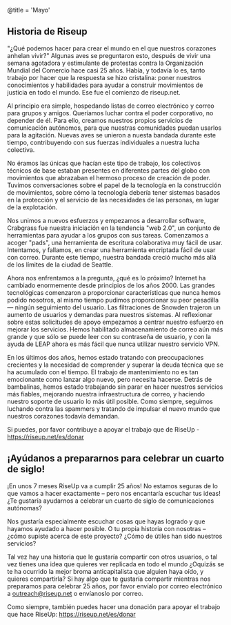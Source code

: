@title = 'Mayo'


Historia de Riseup
--------------------------------------------

"¿Qué podemos hacer para crear el mundo en el que nuestros corazones anhelan vivir?" Algunas aves se preguntaron esto, después de vivir una semana agotadora y estimulante de protestas contra la Organización Mundial del Comercio hace casi 25 años. Había, y todavía lo es, tanto trabajo por hacer que la respuesta se hizo cristalina: poner nuestros conocimientos y habilidades para ayudar a construir movimientos de justicia en todo el mundo. Ese fue el comienzo de riseup.net.

Al principio era simple, hospedando listas de correo electrónico y correo para grupos y amigos. Queríamos luchar contra el poder corporativo, no depender de él. Para ello, creamos nuestros propios servicios de comunicación autónomos, para que nuestras comunidades puedan usarlos para la agitación. Nuevas aves se unieron a nuesta bandada durante este tiempo, contribuyendo con sus fuerzas individuales a nuestra lucha colectiva.

No éramos las únicas que hacían este tipo de trabajo, los colectivos técnicos de base estaban presentes en diferentes partes del globo con movimientos que abrazaban el hermoso proceso de creación de poder. Tuvimos conversaciones sobre el papel de la tecnología en la construcción de movimientos, sobre cómo la tecnología debería tener sistemas basados en la protección y el servicio de las necesidades de las personas, en lugar de la explotación.

Nos unimos a nuevos esfuerzos y empezamos a desarrollar software, Crabgrass fue nuestra iniciación en la tendencia "web 2.0", un conjunto de herramientas para ayudar a los grupos con sus tareas. Comenzamos a acoger "pads", una herramienta de escritura colaborativa muy fácil de usar. Intentamos, y fallamos, en crear una herramienta encriptada fácil de usar con correo. Durante este tiempo, nuestra bandada creció mucho más allá de los límites de la ciudad de Seattle.

Ahora nos enfrentamos a la pregunta, ¿qué es lo próximo? Internet ha cambiado enormemente desde principios de los años 2000. Las grandes tecnológicas comenzaron a proporcionar características que nunca hemos podido nosotros, al mismo tiempo pudimos proporcionar su peor pesadilla — ningún seguimiento del usuario. Las filtraciones de Snowden trajeron un aumento de usuarios y demandas para nuestros sistemas. Al reflexionar sobre estas solicitudes de apoyo empezamos a centrar nuestro esfuerzo en mejorar los servicios. Hemos habilitado almacenamiento de correo aún más grande y que sólo se puede leer con su contraseña de usuario, y con la ayuda de LEAP ahora es más fácil que nunca utilizar nuestro servicio VPN.

En los últimos dos años, hemos estado tratando con preocupaciones crecientes y la necesidad de comprender y superar la deuda técnica que se ha acumulado con el tiempo. El trabajo de mantenimiento no es tan emocionante como lanzar algo nuevo, pero necesita hacerse. Detrás de bambalinas, hemos estado trabajando sin parar en hacer nuestros servicios más fiables, mejorando nuestra infraestructura de correo, y haciendo nuestro soporte de usuario lo más útil posible. Como siempre, seguimos luchando contra las spammers y tratando de impulsar el nuevo mundo que nuestros corazones todavía demandan.

Si puedes, por favor contribuye a apoyar el trabajo que de RiseUp  - https://riseup.net/es/donar


¡Ayúdanos a prepararnos para celebrar un cuarto de siglo!
--------------------------------------------
¡En unos 7 meses RiseUp va a cumplir 25 años! No estamos seguras de lo que vamos a hacer exactamente – pero nos encantaría escuchar tus ideas! ¿Te gustaría ayudarnos a celebrar un cuarto de siglo de comunicaciones autónomas?

Nos gustaría especialmente escuchar cosas que hayas logrado y que hayamos ayudado a hacer posible. O tu propia historia con nosotras – ¿cómo supiste acerca de este proyecto? ¿Cómo de útiles han sido nuestros servicios?

Tal vez hay una historia que le gustaría compartir con otros usuarios, o tal vez tienes una idea que quieres ver replicada en todo el mundo  ¿Oquizás se te ha ocurrido la mejor broma anticapitalista que alguien haya oído, y quieres compartirla? Si hay algo que te gustaría compartir mientras nos preparamos para celebrar 25 años, por favor envíalo por correo electrónico a outreach@riseup.net o envíanoslo por correo.

Como siempre, también puedes hacer una donación para apoyar el trabajo que hace RiseUp: https://riseup.net/es/donar